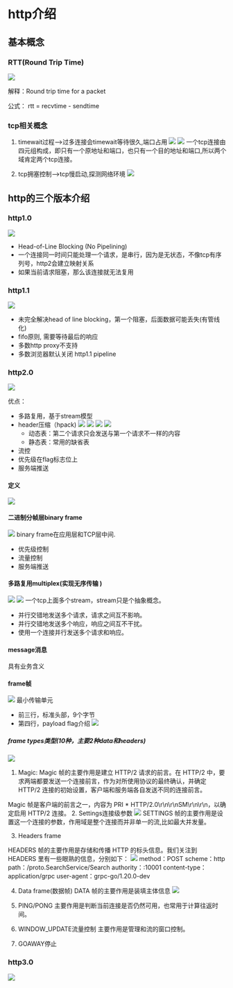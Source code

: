 # http介绍



## 基本概念
### RTT(Round Trip Time)
![](.grpc_images/RTT.png)

解释：Round trip time for a packet

公式： rtt = recvtime - sendtime

### tcp相关概念
1. timewait过程-->过多连接会timewait等待很久,端口占用
![](.grpc_images/time_wait.png)
![](.grpc_images/port_exhaustion.png)
一个tcp连接由四元组构成，即只有一个原地址和端口，也只有一个目的地址和端口,所以两个域肯定两个tcp连接。

2. tcp拥塞控制-->tcp慢启动,探测网络环境
   ![](.grpc_images/tcp_slow_start.png)


## http的三个版本介绍

### http1.0
![](.grpc_images/http1.1.png)

* Head-of-Line Blocking (No Pipelining)
* 一个连接同一时间只能处理一个请求，是串行，因为是无状态，不像tcp有序列号，http2会建立映射关系
* 如果当前请求阻塞，那么该连接就无法复用

### http1.1
![](.grpc_images/http_pipeline.png)

* 未完全解决head of line blocking，第一个阻塞，后面数据可能丢失(有管线化)
* fifo原则, 需要等待最后的响应
* 多数http proxy不支持
* 多数浏览器默认关闭 http1.1 pipeline

### http2.0
![](.grpc_images/http1.1VShttp2.0.png)

优点：
- 多路复用，基于stream模型
- header压缩（hpack)
![](.http_images/header_packed_info.png)
![](.http_images/header_packed_info2.png)
![](.http_images/header_packed_info3.png)
![](.http_images/header_packed_info4.png)
  - 动态表：第二个请求只会发送与第一个请求不一样的内容
  - 静态表：常用的缺省表
- 流控
- 优先级在flag标志位上
- 服务端推送
#### 定义
![](.grpc_images/definition.png)

#### 二进制分帧层binary frame
![](.grpc_images/binary_frame.png)
binary frame在应用层和TCP层中间.
- 优先级控制 
- 流量控制
- 服务端推送

#### 多路复用multiplex(实现无序传输 )
![](.grpc_images/multi_routes.png)
![](.grpc_images/multi_routes2.png)
一个tcp上面多个stream，stream只是个抽象概念。
- 并行交错地发送多个请求，请求之间互不影响。
- 并行交错地发送多个响应，响应之间互不干扰。
- 使用一个连接并行发送多个请求和响应。

#### message消息
具有业务含义 

#### frame帧
![](.http_images/frame.png) 
最小传输单元
- 前三行，标准头部，9个字节
- 第四行，payload
flag介绍
![](.http_images/flag_frame.png)

##### frame types类型(10种，主要2种data和headers)
![](.grpc_images/frame_type.png)

1. Magic:
Magic 帧的主要作用是建立 HTTP/2 请求的前言。在 HTTP/2 中，要求两端都要发送一个连接前言，作为对所使用协议的最终确认，并确定 HTTP/2 连接的初始设置，客户端和服务端各自发送不同的连接前言。

Magic 帧是客户端的前言之一，内容为 PRI * HTTP/2.0\r\n\r\nSM\r\n\r\n，以确定启用 HTTP/2 连接。
2. Settings连接级参数
![](.http_images/settings_frame.png)
SETTINGS 帧的主要作用是设置这一个连接的参数，作用域是整个连接而并非单一的流,比如最大并发量。

3. Headers frame

HEADERS 帧的主要作用是存储和传播 HTTP 的标头信息。我们关注到 HEADERS 里有一些眼熟的信息，分别如下：
![](.http_images/header_frame.png)
method：POST
scheme：http
path：/proto.SearchService/Search
authority：:10001
content-type：application/grpc
user-agent：grpc-go/1.20.0-dev

4. Data frame(数据帧)
DATA 帧的主要作用是装填主体信息
![](.grpc_images/data_frame.png)
5. PING/PONG
   主要作用是判断当前连接是否仍然可用，也常用于计算往返时间。

6. WINDOW_UPDATE流量控制
   主要作用是管理和流的窗口控制。

7. GOAWAY停止



### http3.0
![](.grpc_images/http3.png)
